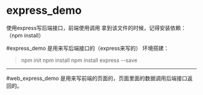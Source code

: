# express_demo
使用express写后端接口，前端使用调用
拿到该文件的时候，记得安装依赖：（npm install）

#express_demo 是用来写后端接口的（express来写的）
环境搭建：
>npm init 
>npm install 
>npm install express --save

---------------------------------------------------------------------------------
#web_express_demo  是用来写前端的页面的，页面里面的数据调用后端接口返回的。
